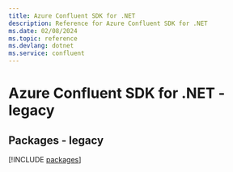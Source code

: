```yaml
---
title: Azure Confluent SDK for .NET
description: Reference for Azure Confluent SDK for .NET
ms.date: 02/08/2024
ms.topic: reference
ms.devlang: dotnet
ms.service: confluent
---
```

# Azure Confluent SDK for .NET - legacy
## Packages - legacy
[!INCLUDE [packages](confluent-index.md)]